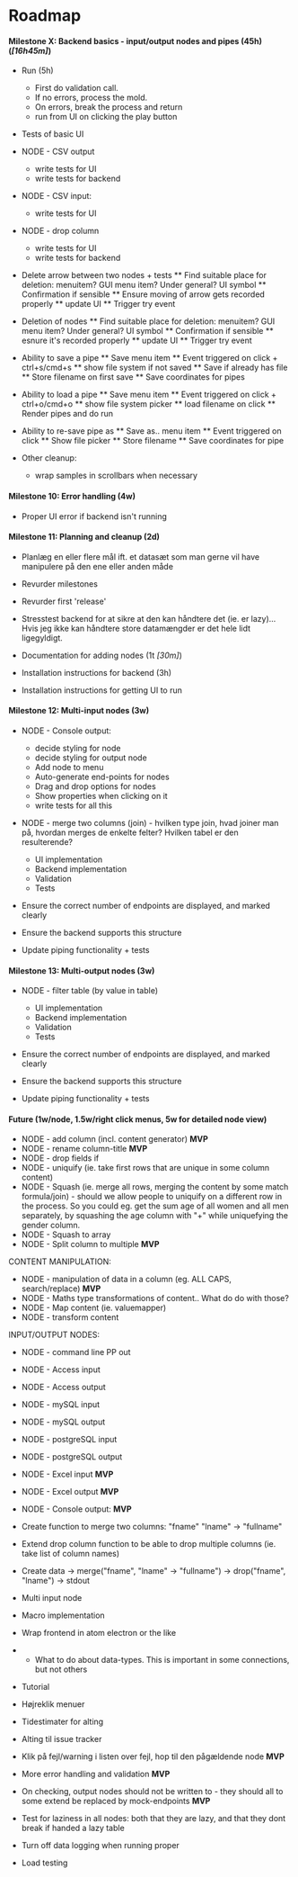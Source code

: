 # Roadmap #

#### Milestone X: Backend basics - input/output nodes and pipes (45h) (*[16h45m]*) ####


* Run (5h)
  * First do validation call.
  * If no errors, process the mold.
  * On errors, break the process and return
  * run from UI on clicking the play button

* Tests of basic UI

* NODE - CSV output
  * write tests for UI
  * write tests for backend

* NODE - CSV input:
  * write tests for UI
 
* NODE - drop column
  * write tests for UI
  * write tests for backend

* Delete arrow between two nodes + tests
** Find suitable place for deletion: menuitem? GUI menu item? Under general? UI symbol
** Confirmation if sensible
** Ensure moving of arrow gets recorded properly
** update UI
** Trigger try event

* Deletion of nodes
** Find suitable place for deletion: menuitem? GUI menu item? Under general? UI symbol
** Confirmation if sensible
** esnure it's recorded properly
** update UI
** Trigger try event

* Ability to save a pipe
** Save menu item
** Event triggered on click + ctrl+s/cmd+s
** show file system if not saved
** Save if already has file
** Store filename on first save
** Save coordinates for pipes

* Ability to load a pipe
** Save menu item
** Event triggered on click + ctrl+o/cmd+o
** show file system picker
** load filename on click
** Render pipes and do run

* Ability to re-save pipe as
** Save as.. menu item
** Event triggered on click
** Show file picker
** Store filename
** Save coordinates for pipe

* Other cleanup:
  * wrap samples in scrollbars when necessary


#### Milestone 10: Error handling (4w)

* Proper UI error if backend isn't running


#### Milestone 11: Planning and cleanup (2d) ####

* Planlæg en eller flere mål ift. et datasæt som man gerne vil have manipulere på den ene eller anden måde
* Revurder milestones
* Revurder first 'release'
* Stresstest backend for at sikre at den kan håndtere det (ie. er lazy)... Hvis jeg ikke kan håndtere store datamængder er det hele lidt ligegyldigt.
* Documentation for adding nodes (1t *[30m]*)

* Installation instructions for backend (3h)
* Installation instructions for getting UI to run

#### Milestone 12: Multi-input nodes (3w) ####

* NODE - Console output:
  * decide styling for node
  * decide styling for output node
  * Add node to menu
  * Auto-generate end-points for nodes
  * Drag and drop options for nodes
  * Show properties when clicking on it
  * write tests for all this

* NODE - merge two columns (join) - hvilken type join, hvad joiner man på, hvordan merges de enkelte felter? Hvilken tabel er den resulterende?
  * UI implementation
  * Backend implementation
  * Validation
  * Tests

* Ensure the correct number of endpoints are displayed, and marked clearly
* Ensure the backend supports this structure
* Update piping functionality + tests

#### Milestone 13: Multi-output nodes (3w) ####
* NODE - filter table (by value in table)
  * UI implementation
  * Backend implementation
  * Validation
  * Tests

* Ensure the correct number of endpoints are displayed, and marked clearly
* Ensure the backend supports this structure
* Update piping functionality + tests

#### Future (1w/node, 1.5w/right click menus, 5w for detailed node view) ####
* NODE - add column (incl. content generator) **MVP**
* NODE - rename column-title **MVP**
* NODE - drop fields if
* NODE - uniquify (ie. take first rows that are unique in some column content)
* NODE - Squash (ie. merge all rows, merging the content by some match formula/join) - should we allow people to uniquify on a different row in the process. So you could eg. get the sum age of all women and all men separately, by squashing the age column with "+" while uniquefying the gender column.
* NODE - Squash to array
* NODE - Split column to multiple **MVP**

CONTENT MANIPULATION:
* NODE - manipulation of data in a column (eg. ALL CAPS, search/replace) **MVP**
* NODE - Maths type transformations of content.. What do do with those? 
* NODE - Map content (ie. valuemapper)
* NODE - transform content

INPUT/OUTPUT NODES:
* NODE - command line PP out
* NODE - Access input
* NODE - Access output
* NODE - mySQL input 
* NODE - mySQL output
* NODE - postgreSQL input
* NODE - postgreSQL output
* NODE - Excel input **MVP**
* NODE - Excel output **MVP**
* NODE - Console output: **MVP**

* Create function to merge two columns: "fname" "lname" -> "fullname"
* Extend drop column function to be able to drop multiple columns (ie. take list of column names)
* Create data -> merge("fname", "lname" -> "fullname") -> drop("fname", "lname") -> stdout
* Multi input node
* Macro implementation
* Wrap frontend in atom electron or the like
* * What to do about data-types. This is important in some connections, but not others 
* Tutorial
* Højreklik menuer

* Tidestimater for alting
* Alting til issue tracker
* Klik på fejl/warning i listen over fejl, hop til den pågældende node **MVP**
* More error handling and validation **MVP**
* On checking, output nodes should not be written to - they should all to some extend be replaced by mock-endpoints **MVP**
* Test for laziness in all nodes: both that they are lazy, and that they dont break if handed a lazy table
* Turn off data logging when running proper
* Load testing
